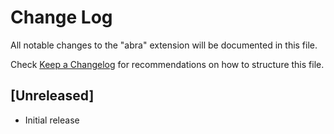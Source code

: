 # Change Log

All notable changes to the "abra" extension will be documented in this file.

Check [Keep a Changelog](http://keepachangelog.com/) for recommendations on how to structure this file.

## [Unreleased]

- Initial release